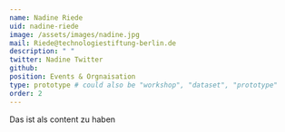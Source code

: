 ```yaml
---
name: Nadine Riede
uid: nadine-riede
image: /assets/images/nadine.jpg
mail: Riede@technologiestiftung-berlin.de
description: " "
twitter: Nadine Twitter
github: 
position: Events & Orgnaisation
type: prototype # could also be "workshop", "dataset", "prototype"
order: 2
---
```



Das ist als content zu haben
